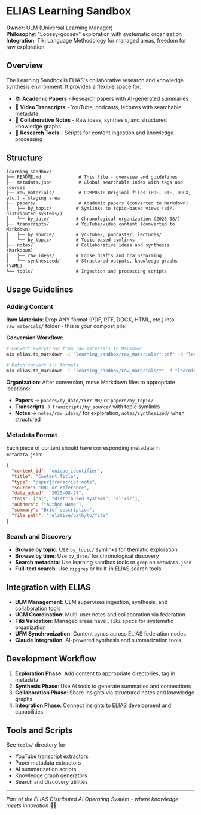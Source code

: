 # ELIAS Learning Sandbox

**Owner**: ULM (Universal Learning Manager)  
**Philosophy**: "Loosey-goosey" exploration with systematic organization  
**Integration**: Tiki Language Methodology for managed areas, freedom for raw exploration

## Overview

The Learning Sandbox is ELIAS's collaborative research and knowledge synthesis environment. It provides a flexible space for:

- 📚 **Academic Papers** - Research papers with AI-generated summaries
- 🎥 **Video Transcripts** - YouTube, podcasts, lectures with searchable metadata  
- 💭 **Collaborative Notes** - Raw ideas, synthesis, and structured knowledge graphs
- 🔬 **Research Tools** - Scripts for content ingestion and knowledge processing

## Structure

```
learning_sandbox/
├── README.md              # This file - overview and guidelines
├── metadata.json          # Global searchable index with tags and sources
├── raw_materials/         # COMPOST: Original files (PDF, RTF, DOCX, etc.) - staging area
├── papers/                # Academic papers (converted to Markdown)
│   ├── by_topic/         # Symlinks to topic-based views (ai/, distributed_systems/)
│   └── by_date/          # Chronological organization (2025-08/)
├── transcripts/          # YouTube/video content (converted to Markdown)
│   ├── by_source/        # youtube/, podcasts/, lectures/
│   └── by_topic/         # Topic-based symlinks
├── notes/                # Collaborative ideas and synthesis (Markdown)
│   ├── raw_ideas/        # Loose drafts and brainstorming
│   └── synthesized/      # Structured outputs, knowledge graphs (YAML)
└── tools/                # Ingestion and processing scripts
```

## Usage Guidelines

### Adding Content

**Raw Materials**: Drop ANY format (PDF, RTF, DOCX, HTML, etc.) into `raw_materials/` folder - this is your compost pile!

**Conversion Workflow**:
```bash
# Convert everything from raw materials to Markdown
mix elias.to_markdown -i "learning_sandbox/raw_materials/*.pdf" -d "learning_sandbox/papers/by_date/$(date +%Y-%m)/" -m -c

# Batch convert all formats
mix elias.to_markdown -i "learning_sandbox/raw_materials/*" -d "learning_sandbox/converted/" -m -v
```

**Organization**: After conversion, move Markdown files to appropriate locations:
- **Papers** → `papers/by_date/YYYY-MM/` or `papers/by_topic/`
- **Transcripts** → `transcripts/by_source/` with topic symlinks
- **Notes** → `notes/raw_ideas/` for exploration, `notes/synthesized/` when structured

### Metadata Format

Each piece of content should have corresponding metadata in `metadata.json`:

```json
{
  "content_id": "unique_identifier",
  "title": "Content Title",
  "type": "paper|transcript|note",
  "source": "URL or reference",
  "date_added": "2025-08-29",
  "tags": ["ai", "distributed_systems", "elixir"],
  "authors": ["Author Name"],
  "summary": "Brief description",
  "file_path": "relative/path/to/file"
}
```

### Search and Discovery

- **Browse by topic**: Use `by_topic/` symlinks for thematic exploration
- **Browse by time**: Use `by_date/` for chronological discovery  
- **Search metadata**: Use learning sandbox tools or `grep` on `metadata.json`
- **Full-text search**: Use `ripgrep` or built-in ELIAS search tools

## Integration with ELIAS

- **ULM Management**: ULM supervises ingestion, synthesis, and collaboration tools
- **UCM Coordination**: Multi-user notes and collaboration via federation
- **Tiki Validation**: Managed areas have `.tiki` specs for systematic organization
- **UFM Synchronization**: Content syncs across ELIAS federation nodes
- **Claude Integration**: AI-powered synthesis and summarization tools

## Development Workflow

1. **Exploration Phase**: Add content to appropriate directories, tag in metadata
2. **Synthesis Phase**: Use AI tools to generate summaries and connections
3. **Collaboration Phase**: Share insights via structured notes and knowledge graphs  
4. **Integration Phase**: Connect insights to ELIAS development and capabilities

## Tools and Scripts

See `tools/` directory for:
- YouTube transcript extractors
- Paper metadata extractors  
- AI summarization scripts
- Knowledge graph generators
- Search and discovery utilities

---

*Part of the ELIAS Distributed AI Operating System - where knowledge meets innovation* 🧠✨